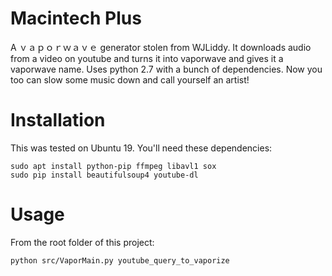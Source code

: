 # Macintech Plus
A ｖａｐｏｒｗａｖｅ generator stolen from WJLiddy. It downloads audio from a video on youtube and turns it into vaporwave and gives it a vaporwave name. Uses python 2.7 with a bunch of dependencies. Now you too can slow some music down and call yourself an artist!

# Installation
This was tested on Ubuntu 19. You'll need these dependencies:

```
sudo apt install python-pip ffmpeg libavl1 sox
sudo pip install beautifulsoup4 youtube-dl
```

# Usage
From the root folder of this project:

```
python src/VaporMain.py youtube_query_to_vaporize
```
